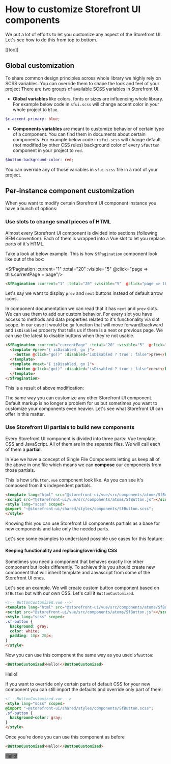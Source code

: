 # How to customize Storefront UI components

We put a lot of efforts to let you customize any aspect of the Storefront UI.
Let's see how to do this from top to bottom.

[[toc]]
## Global customization 

To share common design principles across whole library we highly rely on SCSS variables. You can override them to shape the look and feel of your project There are two groups of available SCSS variables in Storefront UI.
- **Global variables** like colors, fonts or sizes are influencing whole library. For example below code in `sfui.scss` will change accent color in your whole project to `blue`.
```scss
$c-accent-primary: blue;
```
- **Components variables** are meant to customize behavior of certain type of a component. You can find them in documents about certain components. For example below code in `sfui.scss` will change default (not modified by other CSS rules) background color of every `SfButton` component in your project to `red`.
```scss
$button-background-color: red;
```
You can override any of those variables in `sfui.scss` file in a root of your project.



## Per-instance component customization

When you want to modify certain Storefront UI component instance you have a bunch of options:

### Use slots to change small pieces of HTML

Almost every Storefront UI component is divided into sections (following BEM convention). Each of them is wrapped into a Vue slot to let you replace parts of it's HTML. 

Take a look at below example. This is how `SfPagination` component look like out of the box:

<SfPagination :current="1" :total="20" :visible="5"  @click="page => this.currentPage = page"/>

````html
<SfPagination :current="1" :total="20" :visible="5"  @click="page => this.currentPage = page"/>
````

Let's say we want to display `prev` and `next` buttons instead of default arrow icons. 

In component documentation we can read that it has `next` and `prev` slots. We can use them to add our custom behavior. For every slot you have access to methods and data properties related to it's functionality via slot scope. In our case it would be `go` function that will move forward/backward and `isDisabled` property that tells us if there is a next or previous page.
We can use the latest to disable buttons when they're not usable.

```html
<SfPagination :current="currentPage" :total="20" :visible="5"  @click="page => this.currentPage = page">
  <template #prev="{ isDisabled, go }">
    <button @click="go()" :disabled="isDisabled ? true : false">prev</button>
  </template>
  <template #next="{ isDisabled, go }">
    <button @click="go()" :disabled="isDisabled ? true : false">next</button>
  </template>
</SfPagination>
```
This is a result of above modification:

<PaginationCustomized />

The same way you can customize any other Storefront UI component. Default markup is no longer a problem for us but sometimes you want to customize your components even heavier. Let's see what Storefront UI can offer in this matter.

### Use Storefront UI partials to build new components

Every Storefront UI component is divided into three parts: Vue template, CSS and JavaScript. All of them are in the separate files. We will call each of them a **partial**.

In Vue we have a concept of Single File Components letting us keep all of the above in one file which means we can **compose** our components from those partials. 

This is how `SfButton.vue` component look like. As you can see it's composed from it's independent partials.

```html
<template lang="html" src="@storefront-ui/vue/src/components/atoms/SfButton.html"></template>
<script src="@storefront-ui/vue/src/components/atoms/SfButton.js"></script>
<style lang="scss" scoped>
@import "~@storefront-ui/shared/styles/components/SfButton.scss";
</style>
```
Knowing this you can use Storefront UI components partials as a base for new components and take only the needed parts. 

Let's see some examples to understand possible use cases for this feature:

#### Keeping functionality and replacing/overriding CSS

Sometimes you need a component that behaves exactly like other component but looks differently. To achieve this you should create new component that will inherit template and Javascript from some of the Storefront UI ones.

Let's see an example. We will create custom button component based on `SfButton` but with our own CSS. Let's call it `ButtonCustomized`.

```html
<!-- ButtonCustomized.vue -->
<template lang="html" src="@storefront-ui/vue/src/components/atoms/SfButton.html"></template>
<script src="@storefront-ui/vue/src/components/atoms/SfButton.js"></script>
<style lang="scss" scoped>
.sf-button {
  background: gray;
  color: white;
  padding: 10px 20px;
}
</style>
```
Now you can use this component the same way as you used `SfButton`:
```html
<ButtonCustomized>Hello!</ButtonCustomized>
```
<ButtonCustomized>Hello!</ButtonCustomized>

If you want to override only certain parts of default CSS for your new component you can still import the defaults and override only part of them:
```html
<!-- ButtonCustomized.vue -->
<style lang="scss" scoped>
@import "~@storefront-ui/shared/styles/components/SfButton.scss";
.sf-button {
  background-color: gray;
}
</style>
```
Once you're done you can use this component as before
```html
<ButtonCustomized>Hello!</ButtonCustomized>
```
<SfButton style="background-color: gray">Hello!</SfButton>

